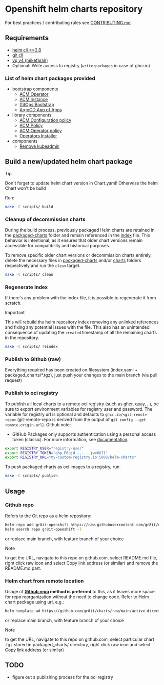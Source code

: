 # Openshift helm charts repository

For best practices / contributing rules see [CONTRIBUTING.md](.github/CONTRIBUTING.md)

## Requirements

- [helm cli >=3.8](https://github.com/helm/helm/releases)
- [git cli](https://git-scm.com)
- [yq v4 (mikefarah) ](https://github.com/mikefarah/yq/releases)
- Optional: Write access to registry (`write:packages` in case of ghcr.io)

### List of helm chart packages provided

- bootstrap components
  - [ACM Operator](charts/acm-operator/)
  - [ACM Instance](charts/acm-instance/)
  - [GitOps Bootstrap](charts/gitops-bootstrap/)
  - [ArgoCD App of Apps](charts/argocd-app-of-apps/)
- library components
  - [ACM Configuration policy](charts/acm-configurationpolicy/)
  - [ACM Policy](charts/acm-policy/)
  - [ACM Operator policy](charts/acm-operatorpolicy/)
  - [Operators Installer](charts/operators-installer/)
- components
  - [Remove kubeadmin](charts/remove-kubeadmin/)

## Build a new/updated helm chart package

> [!TIP]  
> Don't forget to update helm chart version in Chart.yaml! Otherwise the helm Chart won't be build

Run:

```bash
make -C scripts/ build
```

### Cleanup of decommission charts

During the build process, previously packaged Helm charts are retained in the [packaged-charts](./packaged_charts/) folder and remain referenced in the [index](index.yaml) file. This behavior is intentional, as it ensures that older chart versions remain accessible for compatibility and historical purposes.

To remove specific older chart versions or decommission charts entirely, delete the necessary files in [packaged-charts](./packaged_charts/) and/or [charts](./charts/) folders respectively and run the `clean` target.

```bash
make -C scripts/ clean
```

### Regenerate Index

If there's any problem with the index file, it is possible to regenerate it from scratch.

> [!IMPORTANT]  
> This will rebuild the helm repository index removing any unlinked references and fixing any potential issues with the file. This also has an unintended consequence of updating the `created` timestamp of all the remaining charts in the repository.

```bash
make -C scripts/ reindex
```

### Publish to Github (raw)

Everything required has been created on filesystem (index.yaml + packaged_charts/*.tgz), just push your changes to the main branch (via pull request)

### Publish to oci registry

To publish all local charts to a remote oci registry (such as ghcr, quay, ..), be sure to export environment variables for registry user and password.
The variable for registry url is optional and defaults to `ghcr.io/<git-remote-repo>`  (git-remote-repo is derived from the output of `git config --get remote.origin.url`).
Github note:
- GitHub Packages only supports authentication using a personal access token (classic). For more information, see [documentation](https://docs.github.com/en/packages/working-with-a-github-packages-registry/working-with-the-container-registry#authenticating-to-the-container-registry).

```bash
export REGISTRY_USER="registry-user"
export REGISTRY_TOKEN="ghp_E6pjd ..... jweUO71"
export REGISTRY_URL="my-custom-registry.io:5000/helm-charts"
```

To push packaged charts as oci images to a registry, run:

```bash
make -C scripts/ publish
```

## Usage

### Github repo

Refers to the Git repo as a helm repository:

```bash
helm repo add gr8it-openshift https://raw.githubusercontent.com/gr8it/charts-openshift/main/
helm search repo gr8it-openshift -l
```

or replace main branch, with feature branch of your choice

> [!NOTE]  
> to get the URL, navigate to this repo on github.com, select README.md file, right click raw icon and select Copy link address (or similar) and remove the README.md part.

### Helm chart from remote location

Usage of **[Github repo](#github-repo) method is preferred** to this, as it leaves more space for repo reorganization without the need to change code. Refer to Helm chart package using url, e.g.:

```txt
helm template ad https://github.com/gr8it/charts/raw/main/active-directory-auth-provider-1.0.0.tgz
```

or replace main branch, with feature branch of your choice

> [!NOTE]  
> to get the URL, navigate to this repo on github.com, select particular chart .tgz stored in packaged_charts/ directory, right click raw icon and select Copy link address (or similar)

## TODO

- figure out a publishing process for the oci registry
